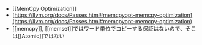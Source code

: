 - [[MemCpy Optimization]]
- [https://llvm.org/docs/Passes.html#memcpyopt-memcpy-optimization](https://llvm.org/docs/Passes.html#memcpyopt-memcpy-optimization)
- [[memcpy]], [[memset]]ではワード単位でコピーする保証はないので、そこは[[Atomic]]ではない
